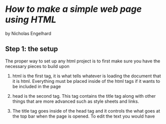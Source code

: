 # *How to make a simple web page using HTML*

by Nicholas Engelhard

## Step 1: the setup
The proper way to set up any html project is to first make sure you have the necessary pieces to build upon

1. html is the first tag, it is what tells whatever is loading the document that it is html. Everything must be placed inside of the html tags if it wants to be included in the page

2. head is the second tag. This tag contains the title tag along with other things that are more advanced such as style sheets and links.

3. The title tag goes inside of the head tag and it controls the what goes at the top bar when the page is opened. To edit the text you would have <title> Text For Title Here </title>
